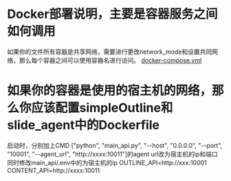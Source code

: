 # Docker部署说明，主要是容器服务之间如何调用
如果你的文件所有容器是共享网络，需要进行更改network_mode和设置共同网络，那么每个容器之间可以使用容器名进行访问。
[docker-compose.yml](..%2Fdocker-compose.yml)

# 如果你的容器是使用的宿主机的网络，那么你应该配置simpleOutline和slide_agent中的Dockerfile
启动时，分别加上CMD ["python", "main_api.py", "--host", "0.0.0.0", "--port", "10001", "--agent_url", "http://xxxx:10011"]的agent url改为宿主机的ip和端口
同时修改main_api/.env中的为宿主机的ip
OUTLINE_API=http://xxx:10001
CONTENT_API=http://xxxx:10011